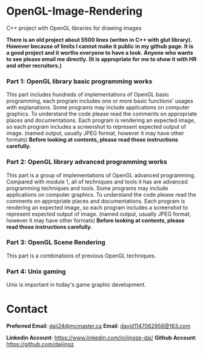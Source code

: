 # OpenGL-Image-Rendering
C++ project with OpenGL libraries for drawing images

**There is an old project about 5500 lines (writen in C++ with glut library). However because of limits I cannot make it public in my github page. It is a good project and it worths everyone to have a look. Anyone who wants to see please email me directly. (It is appropriate for me to show it with HR and other recruitors.)**

### Part 1: OpenGL library basic programming works
This part includes hundreds of implementations of OpenGL basic programming, each program includes one or more basic functions' usages with explanations. Some programs may include applications on computer graphics. To understand the code please read the comments on appropriate places and documentations. Each program is rendering an expected image, so each program includes a screenshot to represent expected output of image. (named output, usually JPEG format, however it may have other formats) **Before looking at contents, please read those instructions carefully.**

### Part 2: OpenGL library advanced programming works
This part is a group of implementations of OpenGL advanced programming. Compared with module 1, all of techniques and tools it has are advanced programming techniques and tools. Some programs may include applications on computer graphics. To understand the code please read the comments on appropriate places and documentations. Each program is rendering an expected image, so each program includes a screenshot to represent expected output of image. (named output, usually JPEG format, however it may have other formats) **Before looking at contents, please read those instructions carefully.**

### Part 3: OpenGL Scene Rendering
This part is a combinations of previous OpenGL techniques.

### Part 4: Unix gaming
Unix is important in today's game graphic development.

# Contact
**Preferred Email**: daij24@mcmaster.ca
**Email**: david1147062956@163.com

**Linkedin Account**: https://www.linkedin.com/in/jingze-dai/
**Github Account**: https://github.com/daijingz 

